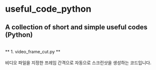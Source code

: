 # useful_code_python
A collection of short and simple useful codes (Python)
<br>
--
<br>
** 1. video_frame_cut.py **
<br><br>
비디오 파일을 지정한 프레임 간격으로 자동으로 스크린샷을 생성하는 코드입니다.
